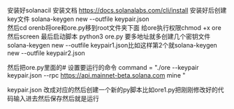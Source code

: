 安装好solanacil 安装文档 https://docs.solanalabs.com/cli/install 
安装好后创建key文件 solana-keygen new --outfile keypair.json  
然后cd orenb将ore和ore.py移到root文件夹下面
给ore执行权限chmod +x ore
然后screen 
最后启动脚本 python3 ore.py
要多地址就多创建几个密钥文件solana-keygen new --outfile keypair1.json比如这样第2个就solana-keygen new --outfile keypair2.json

然后把ore.py里面的# 设置要运行的命令
command = "./ore --keypair keypair.json --rpc https://api.mainnet-beta.solana.com mine "

keypair.json 改成对应的然后创建一个新的py脚本比如ore1.py把刚刚修改好的代码输入进去然后保存然后就是运行
